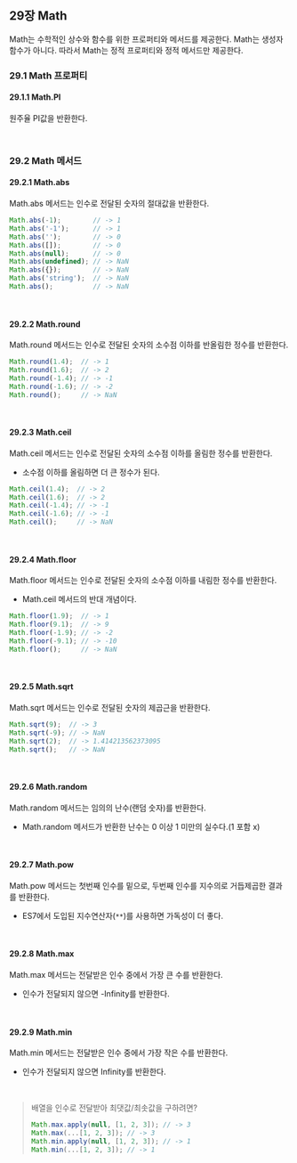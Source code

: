 ## 29장 Math

Math는 수학적인 상수와 함수를 위한 프로퍼티와 메서드를 제공한다. Math는 생성자 함수가 아니다. 따라서 Math는 정적 프로퍼티와 정적 메서드만 제공한다.

### 29.1 Math 프로퍼티

#### 29.1.1 Math.PI

원주율 PI값을 반환한다.

<br>

### 29.2 Math 메서드

#### 29.2.1 Math.abs

Math.abs 메서드는 인수로 전달된 숫자의 절대값을 반환한다.

```javascript
Math.abs(-1);        // -> 1
Math.abs('-1');      // -> 1
Math.abs('');        // -> 0
Math.abs([]);        // -> 0
Math.abs(null);      // -> 0
Math.abs(undefined); // -> NaN
Math.abs({});        // -> NaN
Math.abs('string');  // -> NaN
Math.abs();          // -> NaN
```

<br>

#### 29.2.2 Math.round

Math.round 메서드는 인수로 전달된 숫자의 소수점 이하를 반올림한 정수를 반환한다.

```javascript
Math.round(1.4);  // -> 1
Math.round(1.6);  // -> 2
Math.round(-1.4); // -> -1
Math.round(-1.6); // -> -2
Math.round();     // -> NaN
```

<br>

#### 29.2.3 Math.ceil

Math.ceil 메서드는 인수로 전달된 숫자의 소수점 이하를 올림한 정수를 반환한다.

- 소수점 이하를 올림하면 더 큰 정수가 된다.

```javascript
Math.ceil(1.4);  // -> 2
Math.ceil(1.6);  // -> 2
Math.ceil(-1.4); // -> -1
Math.ceil(-1.6); // -> -1
Math.ceil();     // -> NaN
```

<br>

#### 29.2.4 Math.floor

Math.floor 메서드는 인수로 전달된 숫자의 소수점 이하를 내림한 정수를 반환한다.

- Math.ceil 메서드의 반대 개념이다.

```javascript
Math.floor(1.9);  // -> 1
Math.floor(9.1);  // -> 9
Math.floor(-1.9); // -> -2
Math.floor(-9.1); // -> -10
Math.floor();     // -> NaN
```

<br>

#### 29.2.5 Math.sqrt

Math.sqrt 메서드는 인수로 전달된 숫자의 제곱근을 반환한다.

```javascript
Math.sqrt(9);  // -> 3
Math.sqrt(-9); // -> NaN
Math.sqrt(2);  // -> 1.414213562373095
Math.sqrt();   // -> NaN
```

<br>

#### 29.2.6 Math.random

Math.random 메서드는 임의의 난수(랜덤 숫자)를 반환한다. 

- Math.random 메서드가 반환한 난수는 0 이상 1 미만의 실수다.(1 포함 x)

<br>

#### 29.2.7 Math.pow

Math.pow 메서드는 첫번째 인수를 밑으로, 두번째 인수를 지수의로 거듭제곱한 결과를 반환한다.

- ES7에서 도입된 지수연산자(`**`)를 사용하면 가독성이 더 좋다.

<br>

#### 29.2.8 Math.max

Math.max 메서드는 전달받은 인수 중에서 가장 큰 수를 반환한다.

- 인수가 전달되지 않으면 -Infinity를 반환한다.

<br>

#### 29.2.9 Math.min

Math.min 메서드는 전달받은 인수 중에서 가장 작은 수를 반환한다.

- 인수가 전달되지 않으면 Infinity를 반환한다.

<br>

> 배열을 인수로 전달받아 최댓값/최솟값을 구하려면?
>```javascript
>Math.max.apply(null, [1, 2, 3]); // -> 3
>Math.max(...[1, 2, 3]); // -> 3
>Math.min.apply(null, [1, 2, 3]); // -> 1
> Math.min(...[1, 2, 3]); // -> 1
>```